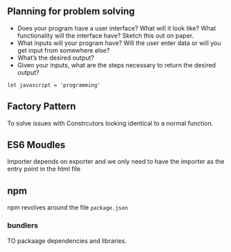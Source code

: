 ## Planning for problem solving
- Does your program have a user interface? What will it look like? What functionality will the interface have? Sketch this out on paper.
- What inputs will your program have? Will the user enter data or will you get input from somewhere else?
- What’s the desired output?
- Given your inputs, what are the steps necessary to return the desired output?

`let javascript = 'programming'`


## Factory Pattern 
To solve issues with Constrcutors looking identical to a normal function.

## ES6 Moudles
Importer depends on exporter and we only need to have the importer as the entry point in the html file

## npm
npm revolves around the file `package.json`

### bundlers
TO packaage dependencies and libraries.